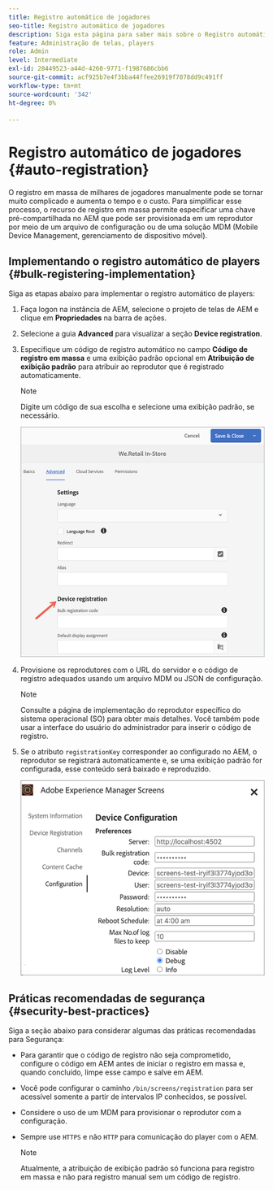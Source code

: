 ```yaml
---
title: Registro automático de jogadores
seo-title: Registro automático de jogadores
description: Siga esta página para saber mais sobre o Registro automático de players com AMS/Telas no local.
feature: Administração de telas, players
role: Admin
level: Intermediate
exl-id: 28449523-a44d-4260-9771-f1987686cbb6
source-git-commit: acf925b7e4f3bba44ffee26919f7078dd9c491ff
workflow-type: tm+mt
source-wordcount: '342'
ht-degree: 0%

---
```


# Registro automático de jogadores {#auto-registration}

O registro em massa de milhares de jogadores manualmente pode se tornar muito complicado e aumenta o tempo e o custo. Para simplificar esse processo, o recurso de registro em massa permite especificar uma chave pré-compartilhada no AEM que pode ser provisionada em um reprodutor por meio de um arquivo de configuração ou de uma solução MDM (Mobile Device Management, gerenciamento de dispositivo móvel).

## Implementando o registro automático de players {#bulk-registering-implementation}

Siga as etapas abaixo para implementar o registro automático de players:

1. Faça logon na instância de AEM, selecione o projeto de telas de AEM e clique em **Propriedades** na barra de ações.
1. Selecione a guia **Advanced** para visualizar a seção **Device registration**.

1. Especifique um código de registro automático no campo **Código de registro em massa** e uma exibição padrão opcional em **Atribuição de exibição padrão** para atribuir ao reprodutor que é registrado automaticamente.
   >[!NOTE]
   >Digite um código de sua escolha e selecione uma exibição padrão, se necessário.

   ![imagem](/help/user-guide/assets/auto-registration/auto-register1.png)
1. Provisione os reprodutores com o URL do servidor e o código de registro adequados usando um arquivo MDM ou JSON de configuração.

   >[!NOTE]
   >Consulte a página de implementação do reprodutor específico do sistema operacional (SO) para obter mais detalhes. Você também pode usar a interface do usuário do administrador para inserir o código de registro.

1. Se o atributo `registrationKey` corresponder ao configurado no AEM, o reprodutor se registrará automaticamente e, se uma exibição padrão for configurada, esse conteúdo será baixado e reproduzido.

   ![imagem](/help/user-guide/assets/auto-registration/auto-register2.png)

## Práticas recomendadas de segurança {#security-best-practices}

Siga a seção abaixo para considerar algumas das práticas recomendadas para Segurança:

* Para garantir que o código de registro não seja comprometido, configure o código em AEM antes de iniciar o registro em massa e, quando concluído, limpe esse campo e salve em AEM.

* Você pode configurar o caminho `/bin/screens/registration` para ser acessível somente a partir de intervalos IP conhecidos, se possível.

* Considere o uso de um MDM para provisionar o reprodutor com a configuração.

* Sempre use `HTTPS` e não `HTTP` para comunicação do player com o AEM.

   >[!NOTE]
   >Atualmente, a atribuição de exibição padrão só funciona para registro em massa e não para registro manual sem um código de registro.
